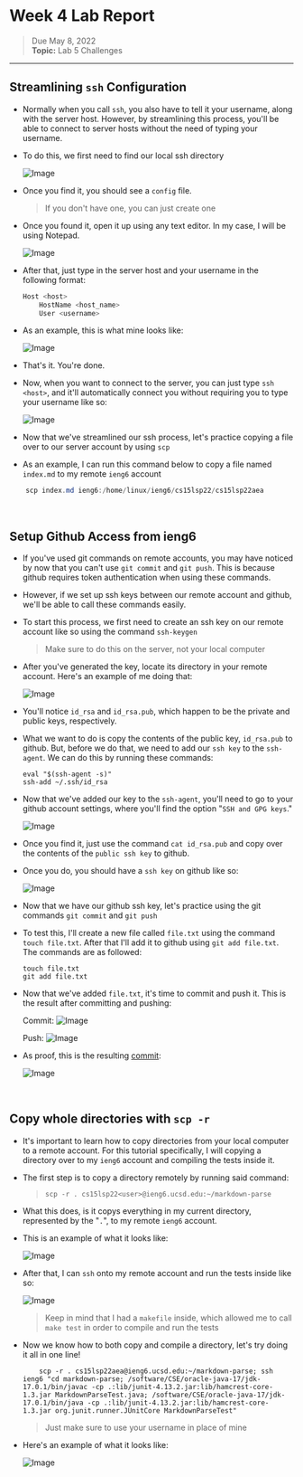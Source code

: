 # Week 4 Lab Report

> Due May 8, 2022 <br>
**Topic:** Lab 5 Challenges

---

## Streamlining `ssh` Configuration

* Normally when you call `ssh`, you also have to tell it your username, along with the server host. However, by streamlining this process, you'll be able to connect to server hosts without the need of typing your username.

* To do this, we first need to find our local ssh directory

    ![Image](Images/sshDirectory.png)

* Once you find it, you should see a `config` file.

    > If you don't have one, you can just create one

* Once you found it, open it up using any text editor. In my case, I will be using Notepad.

    ![Image](Images/openNotepad.png)

* After that, just type in the server host and your username in the following format:

    ```Java
    Host <host>
        HostName <host_name>
        User <username>
    ```

* As an example, this is what mine looks like:

    ![Image](Images/sshConfigNotepad.png)

* That's it. You're done.

* Now, when you want to connect to the server, you can just type `ssh <host>`, and it'll automatically connect you without requiring you to type your username like so:

    ![Image](Images/sshShortcut.png)

* Now that we've streamlined our ssh process, let's practice copying a file over to our server account by using `scp`

* As an example, I can run this command below to copy a file named `index.md` to my remote `ieng6` account

```powershell
    scp index.md ieng6:/home/linux/ieng6/cs15lsp22/cs15lsp22aea
```


&nbsp;
## Setup Github Access from ieng6

* If you've used git commands on remote accounts, you may have noticed by now that you can't use `git commit` and `git push`. This is because github requires token authentication when using these commands.

* However, if we set up ssh keys between our remote account and github, we'll be able to call these commands easily.

* To start this process, we first need to create an ssh key on our remote account like so using the command `ssh-keygen`

    > Make sure to do this on the server, not your local computer

* After you've generated the key, locate its directory in your remote account. Here's an example of me doing that:

    ![Image](Images/remoteSshKey.png)

* You'll notice `id_rsa` and `id_rsa.pub`, which happen to be the private and public keys, respectively.

* What we want to do is copy the contents of the public key, `id_rsa.pub` to github. But, before we do that, we need to add our `ssh key` to the `ssh-agent`. We can do this by running these commands:

    ```git-bash
    eval "$(ssh-agent -s)"
    ssh-add ~/.ssh/id_rsa
    ```

* Now that we've added our key to the `ssh-agent`, you'll need to go to your github account settings, where you'll find the option "`SSH and GPG keys`."

    ![Image](Images/githubSettingsSSH.png)

* Once you find it, just use the command `cat id_rsa.pub` and copy over the contents of the `public ssh key` to github.

* Once you do, you should have a `ssh key` on github like so:

    ![Image](Images/github_sshKey.png)

* Now that we have our github ssh key, let's practice using the git commands `git commit` and `git push`

* To test this, I'll create a new file called `file.txt` using the command `touch file.txt`. After that I'll add it to github using `git add file.txt`. The commands are as followed:

    ```
    touch file.txt
    git add file.txt
    ```
* Now that we've added `file.txt`, it's time to commit and push it. This is the result after committing and pushing:

    Commit:
    ![Image](Images/gitCommit.png)

    Push:
    ![Image](Images/gitPush.png)

* As proof, this is the resulting [commit](https://github.com/dfchang149/markdown-parser/commit/d1584df0a6f45f7ea92a1bc29cc3ac59be6f155a):

    ![Image](Images/githubCommitAndPushed.png)

&nbsp;
## Copy whole directories with `scp -r`

* It's important to learn how to copy directories from your local computer to a remote account. For this tutorial specifically, I will copying a directory over to my `ieng6` account and compiling the tests inside it.

* The first step is to copy a directory remotely by running said command:
    > `scp -r . cs15lsp22<user>@ieng6.ucsd.edu:~/markdown-parse`

* What this does, is it copys everything in my current directory, represented by the "`.`", to my remote `ieng6` account.

* This is an example of what it looks like:

    ![Image](Images/scpCopyDirectory.png)

* After that, I can `ssh` onto my remote account and run the tests inside like so:

    ![Image](Images/markdownParseTests.png)

    > Keep in mind that I had a `makefile` inside, which allowed me to call `make test` in order to compile and run the tests

* Now we know how to both copy and compile a directory, let's try doing it all in one line!

    ```t
        scp -r . cs15lsp22aea@ieng6.ucsd.edu:~/markdown-parse; ssh ieng6 "cd markdown-parse; /software/CSE/oracle-java-17/jdk-17.0.1/bin/javac -cp .:lib/junit-4.13.2.jar:lib/hamcrest-core-1.3.jar MarkdownParseTest.java; /software/CSE/oracle-java-17/jdk-17.0.1/bin/java -cp .:lib/junit-4.13.2.jar:lib/hamcrest-core-1.3.jar org.junit.runner.JUnitCore MarkdownParseTest"
    ```

    > Just make sure to use your username in place of mine

 * Here's an example of what it looks like:

    ![Image](Images/copyAndCompileMarkdownParse.png)